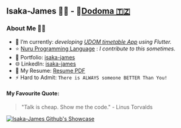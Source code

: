 <h2> Isaka-James 🤵‍♂️  - 📍<a href='https://www.mbeya.go.tz/'>Dodoma 🇹🇿</a></h2>

### About Me 🤵‍♂️

- 🌱 I’m currently: *developing [UDOM timetable App](https://github.com/isaka-james/udom-timetable-app) using Flutter.* 
- ⭐ [Nuru Programming Language](https://github.com/NuruProgramming/Nuru) : *I contribute to this sometimes.*
- 💬 Portfolio: [isaka-james](https://isaka-james.vercel.app)
- 🌐 LinkedIn: [isaka-james](https://www.linkedin.com/in/isaka-james)
- 📁 My Resume: [Resume PDF](/src/assets/img/work/resume.pdf)
- ⚡ Hard to Admit:  `There is ALWAYS someone BETTER Than You!`

#### My Favourite Quote:
> "Talk is cheap. Show me the code." - Linus Torvalds

  <p>
    <a href="https://github.com/ryo-ma/github-profile-trophy">
      <img src="https://github-profile-trophy.vercel.app/?username=isaka-james&title=Commits,Followers,Stars,Repositories,MultiLanguage,Experience&column=3&margin-w=15&margin-h=15&no-bg=true" alt="Isaka-James Github's Showcase" />
    </a>
  </p>



